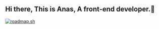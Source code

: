 ## Hi there, This is Anas, A front-end developer.👋 

<a href="https://roadmap.sh"><img src="https://roadmap.sh/card/wide/67fe67b76057cdb1a2d5f46a?variant=dark" alt="roadmap.sh"/></a>
